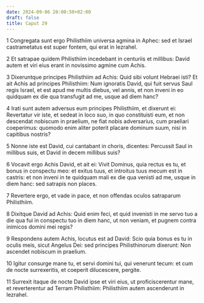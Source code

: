 ```yaml
---
date: 2024-09-06 20:00:50+02:00
draft: false
title: Caput 29
---
```





1 Congregata sunt ergo Philisthiim universa agmina in Aphec: sed et Israel castrametatus est super fontem, qui erat in Iezrahel.

2 Et satrapae quidem Philisthiim incedebant in centuriis et millibus: David autem et viri eius erant in novissimo agmine cum Achis.

3 Dixeruntque principes Philisthiim ad Achis: Quid sibi volunt Hebraei isti? Et ait Achis ad principes Philisthiim: Num ignoratis David, qui fuit servus Saul regis Israel, et est apud me multis diebus, vel annis, et non inveni in eo quidquam ex die qua transfugit ad me, usque ad diem hanc?

4 Irati sunt autem adversus eum principes Philisthiim, et dixerunt ei: Revertatur vir iste, et sedeat in loco suo, in quo constituisti eum, et non descendat nobiscum in praelium, ne fiat nobis adversarius, cum praeliari coeperimus: quomodo enim aliter poterit placare dominum suum, nisi in capitibus nostris?

5 Nonne iste est David, cui cantabant in choris, dicentes: Percussit Saul in millibus suis, et David in decem millibus suis?

6 Vocavit ergo Achis David, et ait ei: Vivit Dominus, quia rectus es tu, et bonus in conspectu meo: et exitus tuus, et introitus tuus mecum est in castris: et non inveni in te quidquam mali ex die qua venisti ad me, usque in diem hanc: sed satrapis non places.

7 Revertere ergo, et vade in pace, et non offendas oculos satraparum Philisthiim.

8 Dixitque David ad Achis: Quid enim feci, et quid invenisti in me servo tuo a die qua fui in conspectu tuo in diem hanc, ut non veniam, et pugnem contra inimicos domini mei regis?

9 Respondens autem Achis, locutus est ad David: Scio quia bonus es tu in oculis meis, sicut Angelus Dei: sed principes Philisthinorum dixerunt: Non ascendet nobiscum in praelium.

10 Igitur consurge mane tu, et servi domini tui, qui venerunt tecum: et cum de nocte surrexeritis, et coeperit dilucescere, pergite.

11 Surrexit itaque de nocte David ipse et viri eius, ut proficiscerentur mane, et reverterentur ad Terram Philisthiim: Philisthiim autem ascenderunt in Iezrahel.

